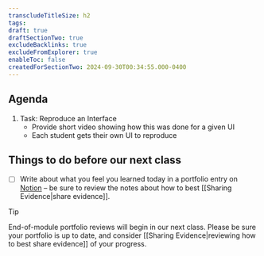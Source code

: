```yaml
---
transcludeTitleSize: h2
tags:
draft: true
draftSectionTwo: true
excludeBacklinks: true
excludeFromExplorer: true
enableToc: false
createdForSectionTwo: 2024-09-30T00:34:55.000-0400
---
```

## Agenda
1. Task: Reproduce an Interface
	- Provide short video showing how this was done for a given UI
	- Each student gets their own UI to reproduce

## Things to do before our next class
- [ ] Write about what you feel you learned today in a portfolio entry on [Notion](https://notion.so) – be sure to review the notes about how to best [[Sharing Evidence|share evidence]].

> [!TIP]
> 
> End-of-module portfolio reviews will begin in our next class. Please be sure your portfolio is up to date, and consider [[Sharing Evidence|reviewing how to best share evidence]] of your progress.